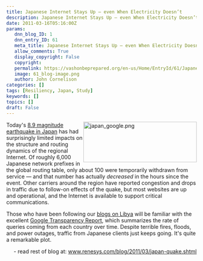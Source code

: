 ```yaml
---
title: Japanese Internet Stays Up – even When Electricity Doesn’t
description: Japanese Internet Stays Up – even When Electricity Doesn’t
date: 2011-03-16T05:16:00Z
params:
   dnn_blog_ID: 1
   dnn_entry_ID: 61
   meta_title: Japanese Internet Stays Up – even When Electricity Doesn’t
   allow_comments: True
   display_copyright: False
   copyright: 
   permalink: https://vashonbeprepared.org/en-us/Home/EntryId/61/Japanese-Internet-Stays-Up-ndash-even-When-Electricity-Doesn-rsquo-t
   image: 61_blog-image.png
   author: John Cornelison
categories: []
tags: [Resiliency, Japan, Study]
keywords: []
topics: []
draft: False
---
```


<p><a href="http://www.renesys.com/blog/assets_c/2011/03/japan_google-287.shtml"><img alt="japan_google.png" align="right" width="300" height="107" style="display: inline; margin-left: 0px; margin-right: 0px" src="http://www.renesys.com/blog/assets_c/2011/03/japan_google-thumb-300x107-287.png" /></a>Today's <a href="http://earthquake.usgs.gov/earthquakes/eqinthenews/2011/usc0001xgp/">8.9 magnitude earthquake in Japan</a> has had surprisingly limited impacts on the structure and routing dynamics of the regional Internet. Of roughly 6,000 Japanese network prefixes in the global routing table, only about 100 were temporarily withdrawn from service — and that number has actually <em>decreased</em> in the hours since the event. Other carriers around the region have reported congestion and drops in traffic due to follow-on effects of the quake, but most websites are up and operational, and the Internet is available to support critical communications.</p>
<p>Those who have been following our <a href="http://www.renesys.com/blog/2011/03/what-libya-learned-from-egypt.shtml">blogs on Libya</a> will be familiar with the excellent <a href="http://www.google.com/transparencyreport/traffic/?r=JP&amp;l=WEBSEARCH&amp;csd=1299286146618&amp;ced=1299890946618">Google Transparency Report</a>, which summarizes the rate of queries coming from each country over time. Despite terrible fires, floods, and power outages, traffic from Japanese clients just keeps going. It's quite a remarkable plot.</p>
<p align="right">- read rest of blog at: <a title="http://www.renesys.com/blog/2011/03/japan-quake.shtml" href="http://www.renesys.com/blog/2011/03/japan-quake.shtml">www.renesys.com/blog/2011/03/japan-quake.shtml</a></p>
